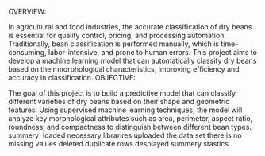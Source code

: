 OVERVIEW:

In agricultural and food industries, the accurate classification of dry beans is essential for quality control, pricing, and processing automation. Traditionally, bean classification is performed manually, which is time-consuming, labor-intensive, and prone to human errors. This project aims to develop a machine learning model that can automatically classify dry beans based on their morphological characteristics, improving efficiency and accuracy in classification.
OBJECTIVE:

The goal of this project is to build a predictive model that can classify different varieties of dry beans based on their shape and geometric features. Using supervised machine learning techniques, the model will analyze key morphological attributes such as area, perimeter, aspect ratio, roundness, and compactness to distinguish between different bean types.
summery:
loaded necessary librarires
uploaded the data set
there is no missing values
deleted duplicate rows
desplayed summery stastics
